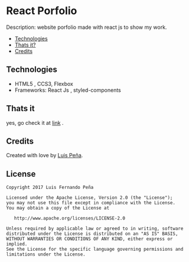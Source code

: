 # React Porfolio
Description: website porfolio made with react js to show my work.

* [Technologies](#technologies)
* [Thats it?](#thats-it)
* [Credits](#credits)

## Technologies

  - HTML5 , CCS3, Flexbox
  - Frameworks: React Js , styled-components



## Thats it

yes, go check it at [link](http://luisf11.com/) .

## Credits
 
Created with love by [Luis Peña][luis-profile].

## License

	Copyright 2017 Luis Fernando Peña
	
	Licensed under the Apache License, Version 2.0 (the "License");
	you may not use this file except in compliance with the License.
	You may obtain a copy of the License at
	
	   http://www.apache.org/licenses/LICENSE-2.0
	
	Unless required by applicable law or agreed to in writing, software
	distributed under the License is distributed on an "AS IS" BASIS,
	WITHOUT WARRANTIES OR CONDITIONS OF ANY KIND, either express or implied.
	See the License for the specific language governing permissions and
	limitations under the License.


[luis-profile]: https://github.com/luisf11/

